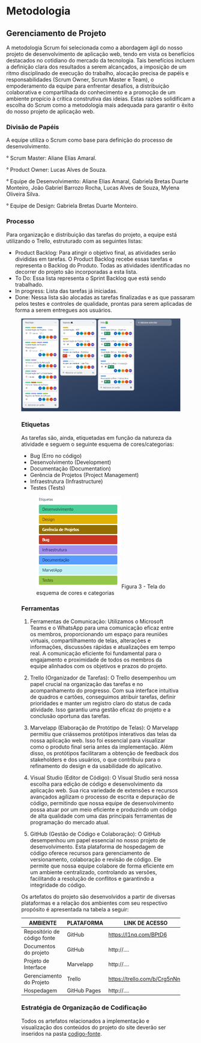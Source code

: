 
# Metodologia

## Gerenciamento de Projeto
  A metodologia Scrum foi selecionada como a abordagem ágil do nosso projeto de desenvolvimento de aplicação web, tendo em vista os benefícios destacados no cotidiano do mercado da tecnologia. Tais benefícios incluem a definição clara dos resultados a serem alcançados, a imposição de um ritmo disciplinado de execução do trabalho, alocação precisa de papéis e responsabilidades (Scrum Owner, Scrum Master e Team), o empoderamento da equipe para enfrentar desafios, a distribuição colaborativa e compartilhada do conhecimento e a promoção de um ambiente propício à crítica construtiva das ideias. Estas razões solidificam a escolha do Scrum como a metodologia mais adequada para garantir o êxito do nosso projeto de aplicação web.

### Divisão de Papéis

A equipe utiliza o Scrum como base para definição do processo de desenvolvimento.

  ° Scrum Master: Aliane Elias Amaral.

  ° Product Owner: Lucas Alves de Souza.

  ° Equipe de Desenvolvimento: Aliane Elias Amaral, Gabriela Bretas Duarte Monteiro, João Gabriel Barrozo Rocha, Lucas Alves de Souza, Mylena Oliveira Silva.

  ° Equipe de Design: Gabriela Bretas Duarte Monteiro.

### Processo

<p>Para organização e distribuição das tarefas do projeto, a equipe está utilizando o Trello, estruturado com as seguintes listas:
<ul>
  <li> Product Backlog: Para atingir o objetivo final, as atividades serão divididas em tarefas. O Product Backlog recebe essas tarefas e representa o Backlog do Produto. Todas as atividades identificadas no decorrer do projeto são incorporadas a esta lista.
  
  <li> To Do: Essa lista representa o Sprint Backlog que está sendo trabalhado.
  
  <li> In progress: Lista das tarefas já iniciadas.
  
 <li> Done: Nessa lista são alocadas as tarefas finalizadas e as que passaram pelos testes e controles de qualidade, prontas para serem aplicadas de forma a serem entregues aos usuários.
</ul>  
<figure> 
  <img src="https://github.com/ICEI-PUC-Minas-PMV-ADS/pmv-ads-2023-2-e1-proj-web-t11-pvm-ads-2023-2-e1-colecoes/blob/main/documentos/img/Trello%20Organizador%20de%20taferas.jpeg"
</figure> 


### Etiquetas
<p>As tarefas são, ainda, etiquetadas em função da natureza da atividade e seguem o seguinte esquema de cores/categorias:</p>

<ul>
  <li>Bug (Erro no código)</li>
  <li>Desenvolvimento (Development)</li>
  <li>Documentação (Documentation)</li>
  <li>Gerência de Projetos (Project Management)</li>
  <li>Infraestrutura (Infrastructure)</li>
  <li>Testes (Tests)</li>
</ul>

<figure> 
  <img src="https://github.com/ICEI-PUC-Minas-PMV-ADS/pmv-ads-2023-2-e1-proj-web-t11-pvm-ads-2023-2-e1-colecoes/blob/main/documentos/img/Etiquetas.jpeg"
    <figcaption>Figura 3 - Tela do esquema de cores e categorias</figcaption>
</figure> 
  
### Ferramentas

1. Ferramentas de Comunicação: Utilizamos o Microsoft Teams e o WhatsApp para uma comunicação eficaz entre os membros, proporcionando um espaço para reuniões virtuais, compartilhamento de telas, alterações e informações, discussões rápidas e atualizações em tempo real. A comunicação eficiente foi fundamental para o engajamento e proximidade de todos os membros da equipe alinhados com os objetivos e prazos do projeto.

2. Trello (Organizador de Tarefas): O Trello desempenhou um papel crucial na organização das tarefas e no acompanhamento do progresso. Com sua interface intuitiva de quadros e cartões, conseguimos atribuir tarefas, definir prioridades e manter um registro claro do status de cada atividade. Isso garantiu uma gestão eficaz do projeto e a conclusão oportuna das tarefas.

3. Marvelapp (Elaboração de Protótipo de Telas): O Marvelapp permitiu que criássemos protótipos interativos das telas da nossa aplicação web. Isso foi essencial para visualizar como o produto final seria antes da implementação. Além disso, os protótipos facilitaram a obtenção de feedback dos stakeholders e dos usuários, o que contribuiu para o refinamento do design e da usabilidade do aplicativo.

4. Visual Studio (Editor de Código): O Visual Studio será nossa escolha para edição de código e desenvolvimento da aplicação web. Sua rica variedade de extensões e recursos avançados agilizam o processo de escrita e depuração de código, permitindo que nossa equipe de desenvolvimento possa atuar por um meio eficiente e produzindo um código de alta qualidade com uma das principais ferramentas de programação do mercado atual.

5. GitHub (Gestão de Código e Colaboração): O GitHub desempenhou um papel essencial no nosso projeto de desenvolvimento. Esta plataforma de hospedagem de código oferece recursos para gerenciamento de versionamento, colaboração e revisão de código. Ele permite que nossa equipe colabore de forma eficiente em um ambiente centralizado, controlando as versões, facilitando a resolução de conflitos e garantindo a integridade do código.

Os artefatos do projeto são desenvolvidos a partir de diversas plataformas e a relação dos ambientes com seu respectivo propósito é apresentada na tabela a seguir:

| AMBIENTE                            | PLATAFORMA                         | LINK DE ACESSO                         |
|-------------------------------------|------------------------------------|----------------------------------------|
| Repositório de código fonte         | GitHub                             | https://l1nq.com/BPtD6                 |
| Documentos do projeto               | GitHub                             | http://....                            |
| Projeto de Interface                | Marvelapp                          | http://....                            |
| Gerenciamento do Projeto            | Trello                             | https://trello.com/b/Crg5nNnz          |
| Hospedagem                          | GitHub Pages                       | http://....                            |

### Estratégia de Organização de Codificação 

Todos os artefatos relacionados a implementação e visualização dos conteúdos do projeto do site deverão ser inseridos na pasta [codigo-fonte](http://https://github.com/ICEI-PUC-Minas-PMV-ADS/WebApplicationProject-Template-v2/tree/main/codigo-fonte). 
